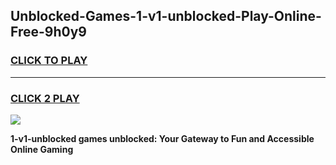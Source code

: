 
## Unblocked-Games-1-v1-unblocked-Play-Online-Free-9h0y9
<h3>
<a href="https://premium76.site?title=1-v1-unblocked&ref=26A">CLICK TO PLAY</a></h3>
<hr>

<h3>
<a href="https://premium76.site?title=1-v1-unblocked&ref=26A">CLICK 2 PLAY</a>
  
</h3>

<a href="https://premium76.site?title=1-v1-unblocked&ref=26A"><img src="https://clearcache.store/games.png"></a>


**1-v1-unblocked games unblocked: Your Gateway to Fun and Accessible Online Gaming**

